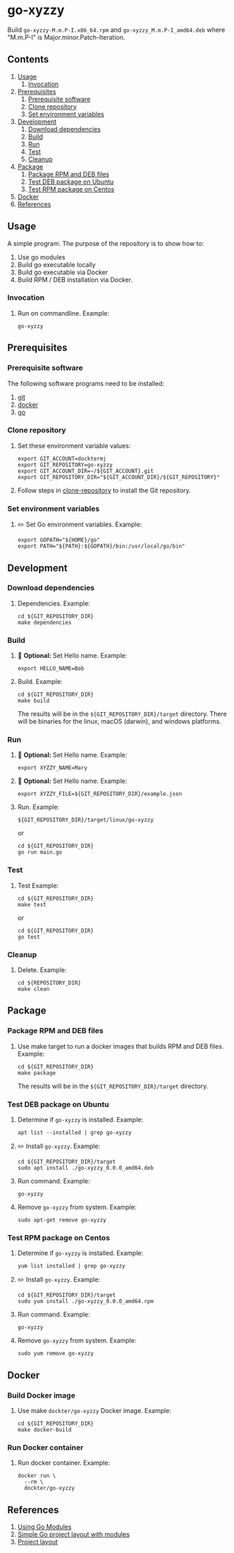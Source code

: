 # go-xyzzy

Build `go-xyzzy-M.m.P-I.x86_64.rpm`
and   `go-xyzzy_M.m.P-I_amd64.deb`
where "M.m.P-I" is Major.minor.Patch-Iteration.

## Contents

1. [Usage](#usage)
    1. [Invocation](#invocation)
1. [Prerequisites](#prerequisites)
    1. [Prerequisite software](#prerequisite-software)
    1. [Clone repository](#clone-repository)
    1. [Set environment variables](#set-environment-variables)
1. [Development](#development)
    1. [Download dependencies](#download-dependencies)
    1. [Build](#build)
    1. [Run](#run)
    1. [Test](#test)
    1. [Cleanup](#cleanup)
1. [Package](#package)
    1. [Package RPM and DEB files](#package-rpm-and-deb-files)
    1. [Test DEB package on Ubuntu](#test-deb-package-on-ubuntu)
    1. [Test RPM package on Centos](#test-rpm-package-on-centos)
1. [Docker](#docker)
1. [References](#references)

## Usage

A simple program.
The purpose of the repository is to show how to:

1. Use go modules
1. Build go executable locally
1. Build go executable via Docker
1. Build RPM / DEB installation via Docker.

### Invocation

1. Run on commandline.
   Example:

    ```console
    go-xyzzy
    ```

## Prerequisites

### Prerequisite software

The following software programs need to be installed:

1. [git](https://github.com/docktermj/KnowledgeBase/blob/master/software/git.md#installation)
1. [docker](https://github.com/docktermj/KnowledgeBase/blob/master/software/docker.md#installation)
1. [go](https://github.com/docktermj/KnowledgeBase/blob/master/software/go.md#installation)

### Clone repository

1. Set these environment variable values:

    ```console
    export GIT_ACCOUNT=docktermj
    export GIT_REPOSITORY=go-xyzzy
    export GIT_ACCOUNT_DIR=~/${GIT_ACCOUNT}.git
    export GIT_REPOSITORY_DIR="${GIT_ACCOUNT_DIR}/${GIT_REPOSITORY}"
    ```

1. Follow steps in [clone-repository](https://github.com/docktermj/KnowledgeBase/blob/master/HowTo/clone-repository.md)
   to install the Git repository.

### Set environment variables

1. :pencil2: Set Go environment variables.
   Example:

    ```console
    export GOPATH="${HOME}/go"
    export PATH="${PATH}:${GOPATH}/bin:/usr/local/go/bin"
    ```

## Development

### Download dependencies

1. Dependencies.
   Example:

    ```console
    cd ${GIT_REPOSITORY_DIR}
    make dependencies
    ```

### Build

1. :thinking: **Optional:**
   Set Hello name.
   Example:

    ```console
    export HELLO_NAME=Bob
    ```

1. Build.
   Example:

    ```console
    cd ${GIT_REPOSITORY_DIR}
    make build
    ```

   The results will be in the `${GIT_REPOSITORY_DIR}/target` directory.
   There will be binaries for the linux, macOS (darwin), and windows platforms.

### Run

1. :thinking: **Optional:**
   Set Hello name.
   Example:

    ```console
    export XYZZY_NAME=Mary
    ```

1. :thinking: **Optional:**
   Set Hello name.
   Example:

    ```console
    export XYZZY_FILE=${GIT_REPOSITORY_DIR}/example.json
    ```

1. Run.
   Example:

    ```console
    ${GIT_REPOSITORY_DIR}/target/linux/go-xyzzy
    ```

    or

    ```console
    cd ${GIT_REPOSITORY_DIR}
    go run main.go
    ```

### Test

1. Test
   Example:

    ```console
    cd ${GIT_REPOSITORY_DIR}
    make test
    ```

    or

    ```console
    cd ${GIT_REPOSITORY_DIR}
    go test
    ```

### Cleanup

1. Delete.
   Example:

    ```console
    cd ${REPOSITORY_DIR}
    make clean
    ```

## Package

### Package RPM and DEB files

1. Use make target to run a docker images that builds RPM and DEB files.
   Example:

    ```console
    cd ${GIT_REPOSITORY_DIR}
    make package
    ```

   The results will be in the `${GIT_REPOSITORY_DIR}/target` directory.

### Test DEB package on Ubuntu

1. Determine if `go-xyzzy` is installed.
   Example:

    ```console
    apt list --installed | grep go-xyzzy
    ```

1. :pencil2: Install `go-xyzzy`.
   Example:

    ```console
    cd ${GIT_REPOSITORY_DIR}/target
    sudo apt install ./go-xyzzy_0.0.0_amd64.deb
    ```

1. Run command.
   Example:

    ```console
    go-xyzzy
    ```

1. Remove `go-xyzzy` from system.
   Example:

    ```console
    sudo apt-get remove go-xyzzy
    ```

### Test RPM package on Centos

1. Determine if `go-xyzzy` is installed.
   Example:

    ```console
    yum list installed | grep go-xyzzy
    ```

1. :pencil2: Install `go-xyzzy`.
   Example:

    ```console
    cd ${GIT_REPOSITORY_DIR}/target
    sudo yum install ./go-xyzzy_0.0.0_amd64.rpm
    ```

1. Run command.
   Example:

    ```console
    go-xyzzy
    ```

1. Remove `go-xyzzy` from system.
   Example:

    ```console
    sudo yum remove go-xyzzy
    ```

## Docker

### Build Docker image

1. Use make `dockter/go-xyzzy` Docker image.
   Example:

    ```console
    cd ${GIT_REPOSITORY_DIR}
    make docker-build
    ```

### Run Docker container

1. Run docker container.
   Example:

    ```console
    docker run \
      --rm \
      dockter/go-xyzzy
    ```

## References

1. [Using Go Modules](https://blog.golang.org/using-go-modules)
1. [Simple Go project layout with modules](https://eli.thegreenplace.net/2019/simple-go-project-layout-with-modules/)
1. [Project layout](https://github.com/golang-standards/project-layout)
